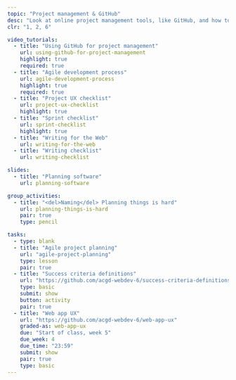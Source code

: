 ```yaml
---
topic: "Project management & GitHub"
desc: "Look at online project management tools, like GitHub, and how to code together on the same project."
clr: "1, 2, 6"

video_tutorials:
  - title: "Using GitHub for project management"
    url: using-github-for-project-management
    highlight: true
    required: true
  - title: "Agile development process"
    url: agile-development-process
    highlight: true
    required: true
  - title: "Project UX checklist"
    url: project-ux-checklist
    highlight: true
  - title: "Sprint checklist"
    url: sprint-checklist
    highlight: true
  - title: "Writing for the Web"
    url: writing-for-the-web
  - title: "Writing checklist"
    url: writing-checklist

slides:
  - title: "Planning software"
    url: planning-software

group_activities:
  - title: "<del>Naming</del> Planning things is hard"
    url: planning-things-is-hard
    pair: true
    type: pencil

tasks:
  - type: blank
  - title: "Agile project planning"
    url: "agile-project-planning"
    type: lesson
    pair: true
  - title: "Success criteria definitions"
    url: "https://github.com/acgd-webdev-6/success-criteria-definitions"
    type: basic
    submit: show
    button: activity
    pair: true
  - title: "Web app UX"
    url: "https://github.com/acgd-webdev-6/web-app-ux"
    graded-as: web-app-ux
    due: "Start of class, week 5"
    due_week: 4
    due_time: "23:59"
    submit: show
    pair: true
    type: basic
---
```

